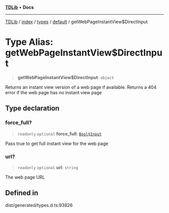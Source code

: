 [**TDLib**](../../../../../../README.md) • **Docs**

***

[TDLib](../../../../../../modules.md) / [index](../../../../../README.md) / [types](../../../README.md) / [default](../README.md) / getWebPageInstantView$DirectInput

# Type Alias: getWebPageInstantView$DirectInput

> **getWebPageInstantView$DirectInput**: `object`

Returns an instant view version of a web page if available. Returns a 404 error if the web page has no instant view page

## Type declaration

### force\_full?

> `readonly` `optional` **force\_full**: [`Bool$Input`](Bool$Input.md)

Pass true to get full instant view for the web page

### url?

> `readonly` `optional` **url**: `string`

The web page URL

## Defined in

dist/generated/types.d.ts:93826
